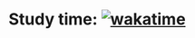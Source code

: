 # Study time: [![wakatime](https://wakatime.com/badge/user/a727d28f-ccf9-4fe9-9148-70d257f76fd2/project/1ee8149b-a5db-43fa-b977-5c922cffc9dd.svg)](https://wakatime.com/badge/user/a727d28f-ccf9-4fe9-9148-70d257f76fd2/project/1ee8149b-a5db-43fa-b977-5c922cffc9dd)
